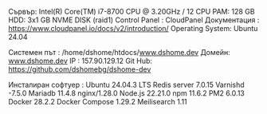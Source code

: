 Сървър: Intel(R) Core(TM) i7-8700 CPU @ 3.20GHz / 12 CPU
РАМ: 128 GB
HDD: 3x1 GB NVME DISK (raid1)
Control Panel : CloudPanel
Документация : https://www.cloudpanel.io/docs/v2/introduction/
Operating System: Ubuntu 24.04

Системен път :  /home/dshome/htdocs/www.dshome.dev
Домейн: www.dshome.dev
IP : 157.90.129.12
Git Hub: https://github.com/dshomebg/dshome-dev

Инсталиран софтуер :
Ubuntu 24.04.3 LTS
Redis server 7.0.15
Varnishd -7.5.0 
Mariadb 11.4.8
nginx/1.28.0
Node.js 22.21.0
npm 11.6.2
PM2 6.0.13
Docker 28.2.2
Docker Compose 1.29.2
Meilisearch 1.11
